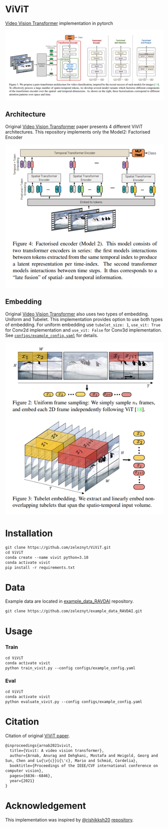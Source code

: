 # ViViT
[Video Vision Transformer](https://arxiv.org/pdf/2103.15691) implementation in pytorch

[//]: # (![ViViT architectures]&#40;assets/vivit_models.png&#41;)
<p align="center">
    <img src="assets/vivit_models.png" alt="ViViT architectures">
</p>

## Architecture
Original [Video Vision Transformer](https://arxiv.org/pdf/2103.15691) paper presents 4 different ViViT architectures. This repository implements only the Model2: Factorised Encoder
<p align="center">
    <img src="assets/vivit_model2.png" alt="Implemented architecture">
</p>

## Embedding
Original [Video Vision Transformer](https://arxiv.org/pdf/2103.15691) also uses two types of embedding. Uniform and Tubelet.
This implementation provides option to use both types of embedding. For uniform embedding use `tubelet_size: 1`, `use_vit: True` for Conv2d implementation and `use_vit: False` for Conv3d implementation. See [`configs/example_config.yaml`](configs/example_config.yaml) for details.

<p align="center">
    <img src="assets/vivit_embedding.png" alt="ViViT embeddings">
</p>

# Installation
```
git clone https://github.com/zeleznyt/ViViT.git
cd ViViT
conda create --name vivit python=3.10
conda activate vivit
pip install -r requirements.txt
```

# Data
Example data are located in [example_data_RAVDAI](https://github.com/zeleznyt/example_data_RAVDAI) repository.
```
git clone https://github.com/zeleznyt/example_data_RAVDAI.git
```

# Usage
### Train
```
cd ViViT
conda activate vivit
python train_vivit.py --config configs/example_config.yaml
```

### Eval
```
cd ViViT
conda activate vivit
python evaluate_vivit.py --config configs/example_config.yaml
```

# Citation
Citation of original [ViViT paper](https://arxiv.org/pdf/2103.15691).
```
@inproceedings{arnab2021vivit,
  title={Vivit: A video vision transformer},
  author={Arnab, Anurag and Dehghani, Mostafa and Heigold, Georg and Sun, Chen and Lu{\v{c}}i{\'c}, Mario and Schmid, Cordelia},
  booktitle={Proceedings of the IEEE/CVF international conference on computer vision},
  pages={6836--6846},
  year={2021}
}
```

# Acknowledgement
This implementation was inspired by [@rishikksh20](https://github.com/rishikksh20/) [repository](https://github.com/rishikksh20/ViViT-pytorch/tree/develop).
